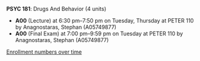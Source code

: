 **PSYC 181**: Drugs And Behavior (4 units)

- **A00** (Lecture) at 6:30 pm–7:50 pm on Tuesday, Thursday at PETER 110 by Anagnostaras, Stephan (A05749877)
- **A00** (Final Exam) at 7:00 pm–9:59 pm on Tuesday at PETER 110 by Anagnostaras, Stephan (A05749877)

[Enrollment numbers over time](./PSYC181.tsv)
